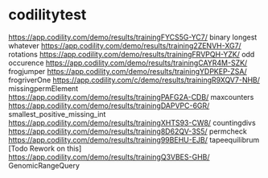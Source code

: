 # codilitytest
https://app.codility.com/demo/results/trainingFYCS5G-YC7/ binary longest whatever
https://app.codility.com/demo/results/training2ZENVH-XG7/  rotations
https://app.codility.com/demo/results/trainingFRVPQH-YZK/ odd occurence
https://app.codility.com/demo/results/trainingCAYR4M-SZK/  frogjumper
https://app.codility.com/demo/results/trainingYDPKEP-ZSA/ frogriverOne
https://app.codility.com/c/demo/results/trainingR9XQV7-NHB/ missingpermElement
https://app.codility.com/demo/results/trainingPAFG2A-CDB/ maxcounters
https://app.codility.com/demo/results/trainingDAPVPC-6GR/ smallest_positive_missing_int
https://app.codility.com/demo/results/trainingXHTS93-CW8/ countingdivs
https://app.codility.com/demo/results/training8D62QV-3S5/ permcheck
https://app.codility.com/demo/results/training99BEHU-EJB/ tapeequilibrum [Todo Rework on this]
https://app.codility.com/demo/results/trainingQ3VBES-GHB/ GenomicRangeQuery
